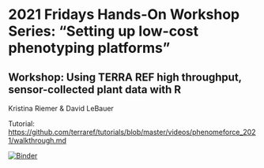 # 2021 Fridays Hands-On Workshop Series: “Setting up low-cost phenotyping platforms” 

## Workshop: Using TERRA REF high throughput, sensor-collected plant data with R

Kristina Riemer & David LeBauer

Tutorial: https://github.com/terraref/tutorials/blob/master/videos/phenomeforce_2021/walkthrough.md

[![Binder](https://mybinder.org/badge_logo.svg)](https://mybinder.org/v2/gh/filipematias23/FIELDimageR-Binder.git/master?urlpath=rstudio)



